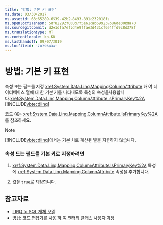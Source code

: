 ```yaml
---
title: '방법: 기본 키 표현'
ms.date: 03/30/2017
ms.assetid: 63c65289-6539-42b2-8493-891c232018fa
ms.openlocfilehash: 5df82292f000d7f5e61cab699237b86de30bda70
ms.sourcegitcommit: d2e1dfa7ef2d4e9ffae3d431cf6a4ffd9c8d378f
ms.translationtype: MT
ms.contentlocale: ko-KR
ms.lasthandoff: 09/07/2019
ms.locfileid: "70793438"
---
```

# <a name="how-to-represent-primary-keys"></a>방법: 기본 키 표현
속성 또는 필드를 지정 <xref:System.Data.Linq.Mapping.ColumnAttribute> 하 여 데이터베이스 열에 대 한 기본 키를 나타내도록 특성의 속성을사용합니다.<xref:System.Data.Linq.Mapping.ColumnAttribute.IsPrimaryKey%2A> [!INCLUDE[vbtecdlinq](../../../../../../includes/vbtecdlinq-md.md)]  
  
 코드 예는 <xref:System.Data.Linq.Mapping.ColumnAttribute.IsPrimaryKey%2A>를 참조하세요.  
  
> [!NOTE]
> [!INCLUDE[vbtecdlinq](../../../../../../includes/vbtecdlinq-md.md)]에서는 기본 키로 계산된 열을 지원하지 않습니다.  
  
### <a name="to-designate-a-property-or-field-as-a-primary-key"></a>속성 또는 필드를 기본 키로 지정하려면  
  
1. <xref:System.Data.Linq.Mapping.ColumnAttribute.IsPrimaryKey%2A> 특성에 <xref:System.Data.Linq.Mapping.ColumnAttribute> 속성을 추가합니다.  
  
2. 값을 `true`로 지정합니다.  
  
## <a name="see-also"></a>참고자료

- [LINQ to SQL 개체 모델](the-linq-to-sql-object-model.md)
- [방법: 코드 편집기를 사용 하 여 엔터티 클래스 사용자 지정](how-to-customize-entity-classes-by-using-the-code-editor.md)
